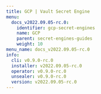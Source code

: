 ```yaml
---
title: GCP | Vault Secret Engine
menu:
  docs_v2022.09.05-rc.0:
    identifier: gcp-secret-engines
    name: GCP
    parent: secret-engines-guides
    weight: 10
menu_name: docs_v2022.09.05-rc.0
info:
  cli: v0.9.0-rc.0
  installer: v2022.09.05-rc.0
  operator: v0.9.0-rc.0
  unsealer: v0.9.0-rc.0
  version: v2022.09.05-rc.0
---
```


